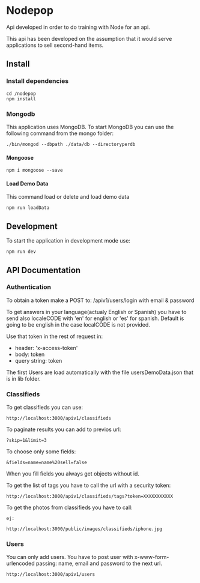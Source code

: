 # Nodepop

Api developed in order to do training with Node for an api.

This api has been developed on the assumption that it would serve applications to sell second-hand items.

## Install

### Install dependencies
```Shell
cd /nodepop
npm install
```


### Mongodb

This application uses MongoDB. To start MongoDB you can use the following command from the mongo folder:

```shell
./bin/mongod --dbpath ./data/db --directoryperdb
```

#### Mongoose

```Shell
npm i mongoose --save
```

#### Load Demo Data

This command load or delete and load demo data

```Shell
npm run loadData
```

## Development

To start the application in development mode use:

```shell
npm run dev
```

## API Documentation

### Authentication

To obtain a token make a POST to: /apiv1/users/login with email & password

To get answers in your language(actualy English or Spanish) you have to send also localeCODE with 'en' for english or 'es' for spanish. Default is going to be english in the case localCODE is not provided.

Use that token in the rest of request in:
  - header: 'x-access-token'
  - body: token
  - query string: token

The first Users are load automatically with the file usersDemoData.json that is in lib folder.

### Classifieds

To get classifieds you can use:

```shell
http://localhost:3000/apiv1/classifieds
```

To paginate results you can add to previos url:

```shell
?skip=1&limit=3
```

To choose only some fields:
```shell
&fields=name=name%20sell=false
```
When you fill fields you always get objects without id. 

To get the list of tags you have to call the url with a security token:
```shell
http://localhost:3000/apiv1/classifieds/tags?token=XXXXXXXXXXX
```

To get the photos from classifieds you have to call:
```shell
ej:

http://localhost:3000/public/images/classifieds/iphone.jpg
```
### Users

You can only add users. You have to post user with x-www-form-urlencoded passing:
name, email and password to the next url.

```shell
http://localhost:3000/apiv1/users
```
